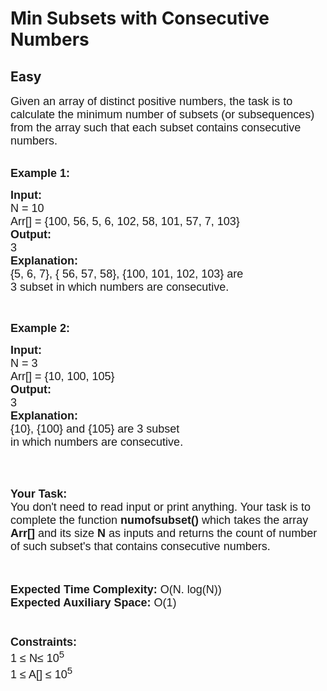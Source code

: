 # Min Subsets with Consecutive Numbers
## Easy
<div class="problems_problem_content__Xm_eO"><p><span style="font-family:arial,helvetica,sans-serif"><span style="font-size:18px">Given an array of distinct positive numbers, the task is to calculate the&nbsp;minimum&nbsp;number of subsets (or subsequences) from the array such that each subset contains consecutive numbers.</span></span><br>
&nbsp;</p>

<p><span style="font-family:arial,helvetica,sans-serif"><span style="font-size:18px"><strong>Example 1:</strong></span></span></p>

<pre><span style="font-family:arial,helvetica,sans-serif"><span style="font-size:18px"><strong>Input:</strong>
N = 10
Arr[] = {100, 56, 5, 6, 102, 58, 101, 57, 7, 103} </span>
<span style="font-size:18px"><strong>Output:</strong>
3
<strong>Explanation:</strong>
{5, 6, 7}, { 56, 57, 58}, {100, 101, 102, 103} are
3 subset in which numbers are consecutive.</span></span></pre>

<p>&nbsp;</p>

<p><span style="font-family:arial,helvetica,sans-serif"><span style="font-size:18px"><strong>Example 2:</strong></span></span></p>

<pre><span style="font-family:arial,helvetica,sans-serif"><span style="font-size:18px"><strong>Input:</strong>
N = 3
Arr[] = {10, 100, 105}
<strong>Output:</strong>
3
<strong>Explanation:</strong>
{10}, {100} and {105} are 3 subset
in which numbers are consecutive.</span></span>
</pre>

<p>&nbsp;</p>

<p><br>
<span style="font-family:arial,helvetica,sans-serif"><span style="font-size:18px"><strong>Your Task:&nbsp;&nbsp;</strong><br>
You don't need to read input or print anything. Your task is to complete the function&nbsp;<strong>numofsubset()</strong>&nbsp;which takes the array <strong>Arr[]</strong> and its size <strong>N</strong><strong> </strong>as inputs and returns the count of number of such subset's that&nbsp;contains consecutive numbers.</span></span><br>
<br>
&nbsp;</p>

<p><span style="font-family:arial,helvetica,sans-serif"><span style="font-size:18px"><strong>Expected Time Complexity:</strong> O(N. log(N))<br>
<strong>Expected Auxiliary Space:</strong> O(1)<br>
<br>
<br>
<strong>Constraints:</strong><br>
1 ≤ N≤ 10<sup>5</sup><br>
1 ≤ A[] ≤ 10<sup>5</sup></span></span></p>
</div>